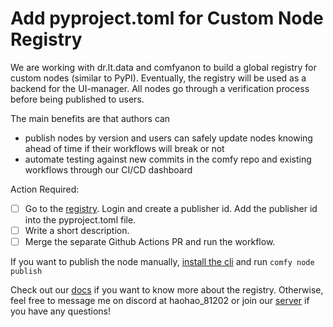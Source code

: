# Add pyproject.toml for Custom Node Registry

We are working with dr.lt.data and comfyanon to build a global registry for custom nodes (similar to PyPI). Eventually, the registry will be used as a backend for the UI-manager. All nodes go through a verification process before being published to users.

The main benefits are that authors can
- publish nodes by version and users can safely update nodes knowing ahead of time if their workflows will break or not
- automate testing against new commits in the comfy repo and existing workflows through our CI/CD dashboard

Action Required:

- [ ] Go to the [registry](https://registry.comfy.org). Login and create a publisher id. Add the publisher id into the pyproject.toml file.
- [ ] Write a short description.
- [ ] Merge the separate Github Actions PR and run the workflow.

If you want to publish the node manually, [install the cli](https://docs.comfy.org/comfy-cli/getting-started#install-cli) and run `comfy node publish`

Check out our [docs](https://docs.comfy.org/registry/overview#introduction) if you want to know more about the registry. Otherwise, feel free to message me on discord at haohao_81202 or join our [server](https://discord.com/invite/comfyorg) if you have any questions!